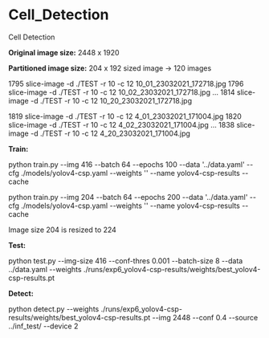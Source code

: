 # Cell_Detection
Cell Detection

**Original image size:** 2448 x 1920

**Partitioned image size:** 204 x 192 sized image -> 120 images

 1795  slice-image -d ./TEST -r 10 -c 12 10_01_23032021_172718.jpg
 1796  slice-image -d ./TEST -r 10 -c 12 10_02_23032021_172718.jpg
 ...
 1814  slice-image -d ./TEST -r 10 -c 12 10_20_23032021_172718.jpg

 1819  slice-image -d ./TEST -r 10 -c 12 4_01_23032021_171004.jpg
 1820  slice-image -d ./TEST -r 10 -c 12 4_02_23032021_171004.jpg
 ...
 1838  slice-image -d ./TEST -r 10 -c 12 4_20_23032021_171004.jpg


**Train:**

python train.py --img 416 --batch 64 --epochs 100 --data '../data.yaml' --cfg ./models/yolov4-csp.yaml --weights '' --name yolov4-csp-results --cache

python train.py --img 204 --batch 64 --epochs 200 --data '../data.yaml' --cfg ./models/yolov4-csp.yaml --weights '' --name yolov4-csp-results --cache

Image size 204 is resized to 224


**Test:**

python test.py --img-size 416 --conf-thres 0.001 --batch-size 8 --data ../data.yaml --weights ./runs/exp6_yolov4-csp-results/weights/best_yolov4-csp-results.pt


**Detect:**

python detect.py --weights ./runs/exp6_yolov4-csp-results/weights/best_yolov4-csp-results.pt --img 2448 --conf 0.4 --source ../inf_test/ --device 2
